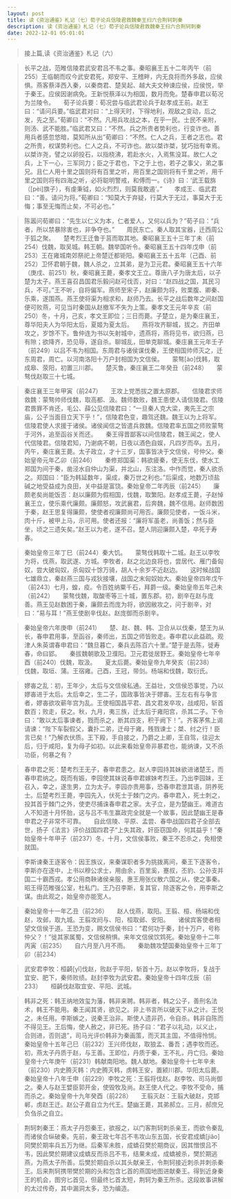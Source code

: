 ```yaml
---
layout: post
title: 读《资治通鉴》札记（七）荀子论兵信陵君救魏秦王扫六合荆轲刺秦
description: 读《资治通鉴》札记（七）荀子论兵信陵君救魏秦王扫六合荆轲刺秦
date: 2022-12-01 05:01:01
---
```


> 接上篇,读《资治通鉴》札记（六）


> 长平之战，范睢信陵君武安君吕不韦之事。秦昭襄王五十二年丙午（前255）王临朝而叹今武安君死，郑安平、王稽畔，内无良将而外多敌，应侯惧。燕客蔡泽西入秦，以秦商君、楚吴起、越大夫文种谏应侯，应侯悦，举于秦王。应侯因谢病免。王新悦蔡泽以为相国，数月而免。楚春申君以荀况为兰陵令。　　荀子论兵要：荀况尝与临武君论兵于赵孝成王前。赵王曰：“请问兵要。”临武君对曰：“上得天时，下得地利，观敌之变动，后之发，先之至。”荀卿曰：“不然。凡用兵攻战之本，在乎一民。士民不亲附，则汤、武不能胜。”临武君又曰：“不然。兵之所贵者势利也，行变诈也。善用兵者感忽悠暗，莫知所从出”荀卿曰：“不然。仁人之兵，王者之志也。君之所贵，权谋势利也。仁人之兵，不可诈也。故以桀诈桀，犹巧拙有幸焉。以桀诈尧，譬之以卵投石，以指桡沸，若赴水火，入焉焦没耳。故仁人之兵，上下一心，三军同力；臣之于君也，下之于上也，若子之事父，弟之事兄。且仁人用十里之国则将有百里之听，用百里之国则将有千里之听，用千里之国则将有四海之听，必将聪明警戒，和傅而一。《诗》曰：‘武王载旆（[pèi]旗子），有虔秉钺，如火烈烈，则莫我敢遏’。”　　孝成王、临武君曰：“善。请问为将。”荀卿曰：“知莫大于弃疑，行莫大于无过，事莫大于无悔；事至无悔而止矣，不可必也。”　　

> 陈嚣问荀卿曰：“先生以仁义为本，仁者爱人，又何以兵为？”荀子曰：“兵者，所以禁暴除害也，非争夺也。”　　周民东亡。秦人取其宝器，迁西周公于狐之聚。　　楚考烈王迁鲁于莒而取其地。秦昭襄王五十三年丁未（前254）伐魏，取吴城。韩王朝。魏举国听令。秦昭襄王五十四年戊申（前253）王在雍城南郊祭祀上帝楚迁都钜阳。秦昭襄王五十五年（己酉、前252）卫怀君朝于魏，魏人杀之，立其弟，是为卫元君。秦昭襄王五十六年（庚戌、前251）秋，秦昭襄王薨，秦孝文王立。尊唐八子为唐太后，以子楚为太子。燕王喜召昌国君乐毅问赵可伐否，对曰：“赵四战之国，其民习兵，不可。”王不听，自将偏军。燕师至宋子，赵廉颇为将，败栗腹、卿秦、乐乘，遂围燕。燕王使将渠为相求和，赵师乃去。长平之战后数年之间赵国便可败燕，可见当时秦国从赵撤军不失为上策。秦孝文王元年辛亥（前250）冬，十月，己亥，孝文王即位；三日而薨。子楚立，是为秦庄襄王，尊华阳夫人为华阳太后，夏姬为夏太后。　　燕将攻齐聊城，拔之。齐田单攻之，岁馀不下。鲁仲连为书以矢射城中，遗燕将，燕将见书，欲归燕，已有隙；欲降齐，恐见辱，遂自杀。聊城乱，田单克聊城。秦庄襄王元年壬子（前249）以吕不韦为相国。东周君与诸侯谋伐秦，王使相国帅师灭之，迁东周君，周亡。以河南洛阳十万户封相国为文信侯。　　蒙骜[ào]伐韩，取成皋、荥阳，初置三川郡。　　楚灭鲁。秦庄襄王二年癸丑（前248）　　蒙骜伐赵取三十七城。


> 秦庄襄王三年甲寅（前247）　　王攻上党悉拔之置太原郡。　　信陵君求师救魏：蒙骜帅师伐魏，取高都、汲。魏师数败，魏王患使人请信陵君。信陵君畏罪不肯还，毛公、薛公见信陵君曰：“一旦秦人克大梁，夷先王之宗庙，公子当面目立天下乎！”，信陵君色变，趣驾还魏。魏王以为上将军。信陵君使人求援于诸侯。诸侯闻信之皆遣兵救魏。信陵君率五国之师败蒙骜于河外，追至函谷关而还。　　秦王得晋鄙客以间信陵君，魏王闻之，使人代信陵君。信陵君知，乃谢病不朝，日夜以酒色自娱，凡四岁而卒。五月，丙午，秦庄襄王薨。太子政立，才十三岁，国事皆决于文信侯，号仲父。秦始皇帝元年乙卯（前246）　　秦修郑国渠：韩欲疲秦，使无东伐，使水工郑国为间于秦，凿泾水自仲山为渠，并北山，东注洛。中作而觉，秦人欲杀之。郑国曰：“臣为韩延数年，渠成，秦万世之利也。”后渠成，地数万顷盐碱之地受益成为良田，关中益是富饶。秦始皇帝二年丙辰（前245）　　廉颇老矣尚能饭否：赵以廉颇为假相国，伐魏，取繁阳。赵孝成王薨，子赵悼襄王立，使乐乘代廉颇。廉颇怒，攻武襄君，后奔魏，魏不信用。赵师数困于秦，赵王思复得廉颇，使使者视廉颇尚可用否。廉颇见使者，一饭斗米，肉十斤，被甲上马，示可用。使者还报：“廉将军虽老，尚善饭；然与臣坐，顷之三遗矢矣。”赵王以为老，遂不召。楚人阴迎廉颇入楚，卒死于寿春。

> 秦始皇帝三年丁巳（前244）秦大饥。　　蒙骜伐韩取十二城。赵王以李牧为将，伐燕，取武遂、方城。李牧者，赵之北边良将也，尝居代、雁门备匈奴，尝大破匈奴，杀匈奴十馀万骑，胡人十余岁不近赵边。　　这时候战国七雄鼎立，秦赵燕三国与戎狄接壤，战国之末匈奴始大。秦始皇帝四年戊午（前243）七月，蝗，疫。令百姓纳粟千石，拜爵一级。秦始皇帝五年己未（前242）　　蒙骜伐魏，取酸枣等三十城，置东郡。初，剧辛在赵与庞善。燕王见赵数困于秦，廉颇去而庞为将，欲因敝攻之，问于剧辛，对曰：“易与耳！”燕王使剧辛伐赵。赵庞御而杀剧辛。

> 秦始皇帝六年庚申（前241）　　楚、赵、魏、韩、卫合从以伐秦，楚王为从长，春申君用事，至函谷，秦师出，五国之师皆败走。春申君以此益疏。观津人朱英谓春申君曰：“魏旦暮亡，秦兵去陈百六十里。”楚于是去陈，徙寿春，命曰郢。　　秦拔魏朝歌及卫濮阳。卫元君徙居野王。秦始皇帝七年辛酉（前240）伐魏，取汲。　　夏太后薨。秦始皇帝九年癸亥（前238）　　伐魏，取垣、蒲。王宿雍。己酉，王冠，带剑。杨端和伐魏，取衍氏。　　


> 嫪毐之乱：初，王年少，太后与文信侯私通。王益壮，文信侯恐事觉，乃以嫪毐进于太后。太后幸之，生二子，国政事皆决于嫪毐。王左右有与争言者，嫪毐欲攻蕲年宫为乱。王使相国昌平君、昌文君发卒攻，战咸阳，斩首数百；败走，获之。秋，九月，夷三族，迁太后于雍阳宫，杀其二子。下令曰：“敢以太后事谏者，戮而杀之，断其四支，积于阙下！”。齐客茅焦上谒请谏：“陛下车裂假父，囊扑二弟，迁母于雍，残戮谏士；桀、纣之行！臣言已矣！”乃解衣伏质。王下殿，手自接之，乃爵之上卿，王自驾，往迎太后，归于咸阳，复为母子如初。以此来看始皇帝非暴君也，能纳谏，又不杀功臣，何暴之有？　　　


> 春申君之死：楚考烈王无子，春申君患之。赵人李园持其妹欲进诸楚王，而春申君纳之。既而有娠，李园使其妹说春申君嫁妹考烈王。乃出李园妹，王召入，幸之，遂生男，立为太子。李园亦贵用事，恐春申君泄其语，阴养死士。后楚考烈王薨，李园先入，伏死士于棘门之内。春申君入，死士刺之，投其首于棘门之外，使吏尽捕诛春申君之家。太子立，是为楚幽王。难道古人不知道十月怀胎，这与吕不韦生赢政完全就是一个故事，因此楚幽王是春申君之子非常不可靠。　　自此信陵、平原、孟尝、春申战国四君子全部去世，扬子《法言》评价战国四君子“上失其政，奸臣窃国命，何其益乎！”秦始皇帝十年甲子（前237）冬，十月，文信侯事败，秦王不忍杀之，免相使就国。　　

> 李斯谏秦王逐客令：因王族议，来秦谋职者多为挑拨离间，秦王下逐客令，李斯亦在逐中，上书以穆公求士，用由余，百里奚，蹇叔，丕豹、公孙支并国二十霸西戎。孝公用商鞅诸侯亲服，惠王用张仪散六国之从，使之事秦。昭王得范睢强公室，杜私门。王乃召李斯，复其官，除逐客之令，用李斯之谋。由此观之，始皇帝亦能宽人。


> 秦始皇帝十一年乙丑（前236）　　赵人伐燕，取阳。王翦、桓、杨端和伐赵，攻邺，取九城。王翦攻阏与、阳，桓取邺、安阳。　　诸侯宾客使者相望文信侯于道。王恐为变，赐文信侯书曰：“君何功于秦，封十万户，号称仲父？！”徙其家属蜀，文信侯稍惧。来年文信侯饮鸩死。秦始皇帝十二年丙寅（前235）　　自六月至八月不雨。　　秦助魏攻楚国秦始皇帝十三年丁卯（前234）　　

> 武安君李牧：桓齮[yǐ]伐赵，败赵于平阳，斩首十万。赵以李牧将，复战于宜安、肥下，秦师败绩。赵封李牧为武安君。秦始皇帝十四年戊辰（前233）　　桓齮伐赵取宜安、平阳、武城。　　


> 韩非之死：韩王纳地效玺为藩，韩非来聘。韩非者，韩之公子，善刑名法术，韩王不能用。秦王闻其贤，欲见之。非上书言所以破天下从之计。王悦之，未任用。李斯嫉之，说秦王治非。斯使人遗非药，令自杀。韩非自陈而不得见王。王后悔，使人赦之，非已死。扬子曰：“君子以礼动，以义止，合则进，否则退”，司马光评价韩非为秦画策，而灭其主国，不值得怜悯。秦始皇帝十五年己巳（前232）王兴师伐赵，取狼孟、番吾；遇李牧而还。初，燕太子丹质于赵，与王善。王即位，丹质于秦，王不礼，丹亡归。秦始皇帝十六年庚午（前231）韩献南阳地。魏人献地。秦始皇帝十七年辛未（前230）内史腾灭韩：内史腾灭韩，虏韩王安，置颍川郡。华阳太后薨。秦始皇帝十八年壬申（前229）李牧之死：王翦将伐赵。赵李牧、司马尚御之。秦人与赵王嬖臣郭开金，使毁牧及尚。赵王使人代之。李牧不受命，捕而杀之。秦始皇帝十九年癸酉（前228）　　王翦灭赵：王翦大破赵，克邯郸，虏赵王迁。赵公子嘉自立为代王。楚幽王薨，其弟郝立。三月，郝庶兄负刍杀之自立。　　


> 荆轲刺秦王：燕太子丹怨秦王，欲报之，以门客荆轲刺杀亲王，而欲令秦乱而诸侯合纵破秦。先前，秦王政七年吕不韦攻山东五国，长安君成蟜[jiǎo]同樊於期率兵五万为继。后秦军未胜，成蟜召樊於期商议，因其憎恨吕不韦，因此樊於期建议成蟜反而杀吕不韦，结果未成，成蟜被杀，樊於期逃燕，为燕太子所善。后樊於期自杀以其头献亲王，令荆轲接近刺杀并刺杀秦王。后来荆轲携带樊於期的头和包含匕首的燕国地图进献秦王。得到近身秦王的机会，图穷匕首见，但最终匕首太短，荆轲为秦王所杀。这段故事讲解的太过传奇，其中漏洞太多，恐为编造。
